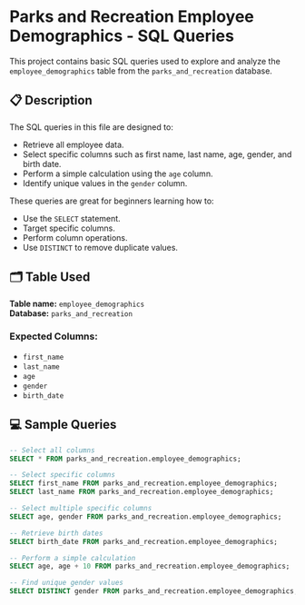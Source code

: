 # Parks and Recreation Employee Demographics - SQL Queries

This project contains basic SQL queries used to explore and analyze the `employee_demographics` table from the `parks_and_recreation` database.

## 📋 Description

The SQL queries in this file are designed to:
- Retrieve all employee data.
- Select specific columns such as first name, last name, age, gender, and birth date.
- Perform a simple calculation using the `age` column.
- Identify unique values in the `gender` column.

These queries are great for beginners learning how to:
- Use the `SELECT` statement.
- Target specific columns.
- Perform column operations.
- Use `DISTINCT` to remove duplicate values.

## 🗂 Table Used
**Table name:** `employee_demographics`  
**Database:** `parks_and_recreation`

### Expected Columns:
- `first_name`
- `last_name`
- `age`
- `gender`
- `birth_date`

## 💻 Sample Queries

```sql
-- Select all columns
SELECT * FROM parks_and_recreation.employee_demographics;

-- Select specific columns
SELECT first_name FROM parks_and_recreation.employee_demographics;
SELECT last_name FROM parks_and_recreation.employee_demographics;

-- Select multiple specific columns
SELECT age, gender FROM parks_and_recreation.employee_demographics;

-- Retrieve birth dates
SELECT birth_date FROM parks_and_recreation.employee_demographics;

-- Perform a simple calculation
SELECT age, age + 10 FROM parks_and_recreation.employee_demographics;

-- Find unique gender values
SELECT DISTINCT gender FROM parks_and_recreation.employee_demographics;
